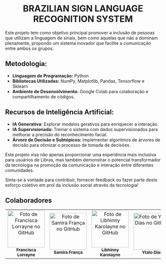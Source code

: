 <h1 align="center"> BRAZILIAN SIGN LANGUAGE RECOGNITION SYSTEM </h1>

Este projeto tem como objetivo principal promover a inclusão de pessoas que utilizam a linguagem de sinais, bem como aquelas que não a dominam plenamente, propondo um sistema inovador que facilite a comunicação entre ambos os grupos.

## Metodologia:

- **Linguagem de Programação:** Python
- **Bibliotecas Utilizadas:** NumPy, Matplotlib, Pandas, Tensorflow e Sklearn
- **Ambiente de Desenvolvimento:** Google Colab para colaboração e compartilhamento de códigos.

## Recursos de Inteligência Artificial:

- **IA Generativa:** Explorar modelos gerativos para enriquecer a interação.
- **IA Supervisionada:** Treinar o sistema com dados supervisionados para melhorar a precisão do reconhecimento facial.
- **Árvore de Decisão e Subtópicos:** Implementar algoritmos de árvores de decisão para otimizar o processo de tomada de decisões.

Este projeto visa não apenas proporcionar uma experiência mais inclusiva para usuários de Libras, mas também demonstrar o potencial transformador da tecnologia na promoção da comunicação e interação entre diferentes comunidades.

Sinta-se à vontade para contribuir, fornecer feedback ou fazer parte deste esforço coletivo em prol da inclusão social através da tecnologia!

## Colaboradores
<table align="center">
  <tr>    
    <td align="center">
      <a href="https://github.com/franciscalorraynes">
        <img src="https://avatars.githubusercontent.com/u/104534319?v=4" 
        width="120px;" alt="Foto de Francisca Lorrayne no GitHub"/><br>
        <sub>
          <b>Francisca Lorrayne</b>
         </sub>
      </a>
    </td>
    <td align="center">
      <a href="https://github.com/samirafq">
        <img src="https://avatars.githubusercontent.com/u/111064435?v=4" 
        width="120px;" alt="Foto de Samira França no GitHub"/><br>
        <sub>
          <b>Samira França</b>
         </sub>
      </a>
    </td>
    <td align="center">
      <a href="https://github.com/Libhinny">
        <img src="https://avatars.githubusercontent.com/u/101879772?v=4" 
        width="120px;" alt="Foto de Libhinny Karolayne no GitHub"/><br>
        <sub>
          <b>Libhinny Karolayne</b>
         </sub>
      </a>
    </td>
    <td align="center">
      <a href="https://github.com/YT4l0">
        <img src="https://avatars.githubusercontent.com/u/108036187?v=4" 
        width="120px;" alt="Foto de Ytalo Dias no GitHub"/><br>
        <sub>
          <b>Ytalo Dias</b>
         </sub>
      </a>
    </td>
  </tr>
</table>
